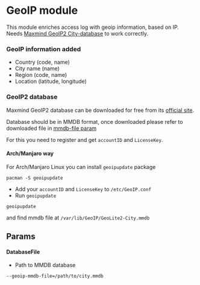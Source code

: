 # GeoIP module

This module enriches access log with geoip information, based on IP. 
Needs [Maxmind GeoIP2 City-database](https://www.maxmind.com/en/geoip2-city) to work correctly.

### GeoIP information added
* Country (code, name)
* City name (name)
* Region (code, name)
* Location (latitude, longitude)

### GeoIP2 database
Maxmind GeoIP2 database can be downloaded for free from its [official site](https://www.maxmind.com/en/geoip2-city).

Database should be in MMDB format, once downloaded please refer to downloaded file in [mmdb-file param](#DatabaseFile)

For this you need to register and get `accountID` and `LicenseKey`.

#### Arch/Manjaro way
For Arch/Manjaro Linux you can install `geoipupdate` package
```shell
pacman -S geoipupdate
```
* Add your `accountID` and `LicenseKey` to `/etc/GeoIP.conf`
* Run `geoipupdate`
```shell
geoipupdate
```
and find mmdb file at `/var/lib/GeoIP/GeoLite2-City.mmdb`

## Params

#### DatabaseFile
* Path to MMDB database
```shell
--geoip-mmdb-file=/path/to/city.mmdb
```

